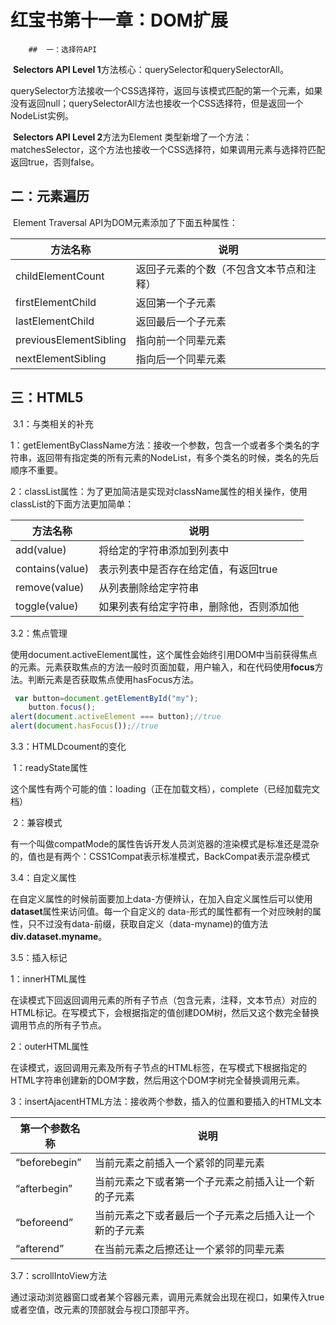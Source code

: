 # 红宝书第十一章：DOM扩展

		##  一：选择符API

​		**Selectors API Level 1**方法核心：querySelector和querySelectorAll。

​		querySelector方法接收一个CSS选择符，返回与该模式匹配的第一个元素，如果没有返回null；querySelectorAll方法也接收一个CSS选择符，但是返回一个NodeList实例。

​		**Selectors API Level 2**方法为Element 类型新增了一个方法：matchesSelector，这个方法也接收一个CSS选择符，如果调用元素与选择符匹配返回true，否则false。

## 二：元素遍历

​	Element Traversal API为DOM元素添加了下面五种属性：

| 方法名称               | 说明                                     |
| ---------------------- | ---------------------------------------- |
| childElementCount      | 返回子元素的个数（不包含文本节点和注释） |
| firstElementChild      | 返回第一个子元素                         |
| lastElementChild       | 返回最后一个子元素                       |
| previousElementSibling | 指向前一个同辈元素                       |
| nextElementSibling     | 指向后一个同辈元素                       |

## 三：HTML5

​	3.1：与类相关的补充

​	1：getElementByClassName方法：接收一个参数，包含一个或者多个类名的字符串，返回带有指定类的所有元素的NodeList，有多个类名的时候，类名的先后顺序不重要。

​	2：classList属性：为了更加简洁是实现对className属性的相关操作，使用classList的下面方法更加简单：

| 方法名称        | 说明                                     |
| --------------- | ---------------------------------------- |
| add(value)      | 将给定的字符串添加到列表中               |
| contains(value) | 表示列表中是否存在给定值，有返回true     |
| remove(value)   | 从列表删除给定字符串                     |
| toggle(value)   | 如果列表有给定字符串，删除他，否则添加他 |

3.2：焦点管理

​	使用document.activeElement属性，这个属性会始终引用DOM中当前获得焦点的元素。元素获取焦点的方法一般时页面加载，用户输入，和在代码使用**focus**方法。判断元素是否获取焦点使用hasFocus方法。

````javascript
 var button=document.getElementById("my");
	button.focus();
alert(document.activeElement === button);//true
alert(document.hasFocus());//true
````

3.3：HTMLDcoument的变化

​	1：readyState属性

​		这个属性有两个可能的值：loading（正在加载文档），complete（已经加载完文档）

​	2：兼容模式

​		有一个叫做compatMode的属性告诉开发人员浏览器的渲染模式是标准还是混杂的，值也是有两个：CSS1Compat表示标准模式，BackCompat表示混杂模式

3.4：自定义属性

​	在自定义属性的时候前面要加上data-方便辨认，在加入自定义属性后可以使用**dataset**属性来访问值。每一个自定义的 data-形式的属性都有一个对应映射的属性，只不过没有data-前缀，获取自定义（data-myname)的值方法**div.dataset.myname**。

3.5：插入标记

1：innerHTML属性

在读模式下回返回调用元素的所有子节点（包含元素，注释，文本节点）对应的HTML标记。在写模式下，会根据指定的值创建DOM树，然后又这个数完全替换调用节点的所有子节点。

2：outerHTML属性

在读模式，返回调用元素及所有子节点的HTML标签，在写模式下根据指定的HTML字符串创建新的DOM字数，然后用这个DOM字树完全替换调用元素。

3：insertAjacentHTML方法：接收两个参数，插入的位置和要插入的HTML文本

| 第一个参数名称 | 说明                                                   |
| -------------- | ------------------------------------------------------ |
| “beforebegin”  | 当前元素之前插入一个紧邻的同辈元素                     |
| “afterbegin”   | 当前元素之下或者第一个子元素之前插入让一个新的子元素   |
| “beforeend”    | 当前元素之下或者最后一个子元素之后插入让一个新的子元素 |
| “afterend”     | 在当前元素之后擦还让一个紧邻的同辈元素                 |

3.7：scrollIntoView方法

通过滚动浏览器窗口或者某个容器元素，调用元素就会出现在视口，如果传入true或者空值，改元素的顶部就会与视口顶部平齐。